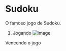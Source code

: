 # Sudoku

O famoso jogo de Sudoku.

1. Jogando
![image](https://user-images.githubusercontent.com/25599308/192454816-754cacb9-4571-4d15-8a03-d2310b2335fd.png)

Vencendo o jogo

